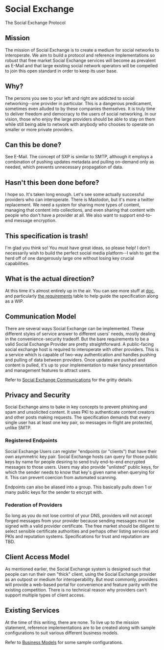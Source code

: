 # Social Exchange
The Social Exchange Protocol

## Mission
The mission of Social Exchange is to create a medium for social networks to interoperate.  We aim to build a protocol and reference implementations so robust that free market Social Exchange services will become as prevalent as E-Mail and that large existing social network operators will be compelled to join this open standard in order to keep its user base.

## Why?
The persons you see to your left and right are addicted to social networking--one provider in particular.  This is a dangerous predicament, sometimes even alluded to by these companies themselves.  It is truly time to deliver freedom and democracy to the users of social networking.  In our vision, those who enjoy the large providers should be able to stay on them while still being able to network with anybody who chooses to operate on smaller or more private providers.

## Can this be done?
See E-Mail.  The concept of SXP is similar to SMTP, although it employs a combination of pushing updates metadata and pulling on-demand only as needed, which prevents unnecessary propagation of data.

## Hasn't this been done before?
I hope so.  It's taken long enough.  Let's see some actually successful providers who can interoperate. There is Mastodon, but it's more a twitter replacement.  We need a system for sharing more types of content, managing that content into collections, and even sharing that content with people who don't have a provider at all.  We also want to support end-to-end message encryption.

## This specification is trash!
I'm glad you think so! You must have great ideas, so please help! I don't necessarily wish to build the perfect social media platform--I wish to get the herd off of one dangerously large one without losing key crucial capabilities.

## What is the actual direction?
At this time it's almost entirely up in the air.  You can see more stuff at [doc](./doc), and particularly [the requirements](./doc/requirements.md) table to help guide the specification along as a WIP.

## Communication Model
There are several ways Social Exchange can be implemented.  These different styles of service answer to different users' needs, mostly dealing in the convenience-security tradeoff.  But the bare requirements to be a valid Social Exchange Provider are pretty straightforward.  A public-facing social exchange host is required to interoperate with other providers.  This is a service which is capable of two-way authentication and handles pushing and pulling of data between providers.  Once updates are pushed and content is pulled, it's up to your implementation to make fancy presentation and management features to attract users.

Refer to [Social Exchange Communications](./doc/social-exchange-communications.md) for the gritty details.

## Privacy and Security
Social Exchange aims to bake in key concepts to prevent phishing and spam and unsolicited content. It uses PKI to authenticate content creators and other posts making requests.  The specification demands that every single user has at least one key pair, so messages in-flight are protected, unlike SMTP.

### Registered Endpoints
Social Exchange Users can register "endpoints (or "clients") that have their own asymmetric key pair.  Social Exchange hosts can query for those public keys by name for people desiring to send truly end-to-end encrypted messages to those users.  Users may also provide "unlisted" public keys, for which the sender needs to know that key's given name when querying for it.  This can prevent coercion from automated scanning.

Endpoints can also be aliased into a group.  This basically pulls down 1 or many public keys for the sender to encrypt with.

### Federation of Providers
So long as you do not lose control of your DNS, providers will not accept forged messages from your provider because sending messages must be signed with a valid provider certificate.  The free market should be diligent to select sensible certificate authorities and perhaps other listing services and PKIs and reputation systems.  Specifications for trust and reputation are TBD.

## Client Access Model
As mentioned earlier, the Social Exchange system is designed such that people can run their own "thick" client, using the Social Exchange provider as an outpost or medium for interoperability.  But most commonly, providers will provide a web-based portal for convenience and feature parity with the existing competition.  There is no technical reason why providers can't support multiple types of client access.

## Existing Services
At the time of this writing, there are none.  To live up to the mission statement, reference implementations are to be created along with sample configurations to suit various different business models.

Refer to [Business Models](./doc/business-models.md) for some sample configurations.

